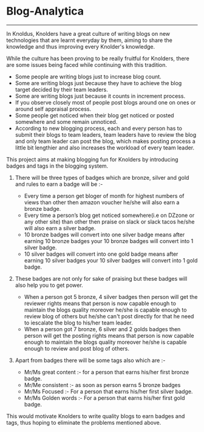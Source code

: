 # Blog-Analytica
---
In Knoldus, Knolders have a great culture of writing blogs on new technologies that are learnt everyday by them, aiming to share the knowledge and thus improving every Knolder's knowledge.

While the culture has been proving to be really fruitful for Knolders, there are some issues being faced while continuing with this tradition.

- Some people are writing blogs just to increase blog count.
- Some are writing blogs just because they have to achieve the blog target decided by their team leaders.
- Some are writing blogs just because it counts in increment process.
- If you observe closely most of people post blogs around one on ones or around self appraisal process.
- Some people get noticed when their blog get noticed or posted somewhere and some remain unnoticed.
- According to new blogging process, each and every person has to submit their blogs to team leaders, team leaders have to  review the blog and only team leader can post the blog, which makes posting process a little bit lengthier and also increases the workload of every team leader.

This project aims at making blogging fun for Knolders by introducing badges and tags in the blogging system.

1. There will be three types of badges which are bronze, silver and gold and rules to earn a badge will be :-
   - Every time a person get bloger of month for highest numbers of views than other then amazon voucher he/she will also earn a bronze badge.
    - Every time a person’s blog get noticed somewhere(i.e on DZzone or any other site) than other then praise on slack or slack tacos he/she will also earn a silver  badge.
    - 10 bronze badges will convert into one silver badge means after earning 10 bronze badges your 10 bronze badges will convert into 1 silver badge.
    - 10 silver badges will convert into one gold badge means after earning 10 silver badges your 10 silver badges will convert into 1 gold badge.



2. These badges are not only for sake of praising but these badges will also help you to get power.
    - When a person got 5 bronze, 4 silver badges then person will get the reviewer rights means that person is now capable enough to maintain the blogs quality moreover he/she is capable enough to review blog of others but he/she can't post directly for that he need to iescalate the blog to his/her team leader.
    - When a person got 7 bronze, 6 silver and 2 golds badges then person will get the posting rights means that person is now capable enough to maintain the blogs quality moreover he/she is capable enough to review and post  blog of others.


3. Apart from badges there will be some tags also which are :-
    - Mr/Ms great content :- for a person that earns his/her first bronze badge.
    - Mr/Me consistent :- as soon as person earns 5 bronze badges
    - Mr/Ms Focused :- For a person that earns his/her first silver badge.
    - Mr/Ms Golden words :- For a person that earns his/her first gold badge.

This would motivate Knolders to write quality blogs to earn badges and tags, thus hoping to eliminate the problems mentioned above.
